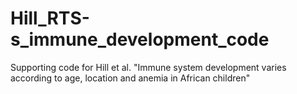 # Hill_RTS-s_immune_development_code
Supporting code for Hill et al. "Immune system development varies according to age, location and anemia in African children"
